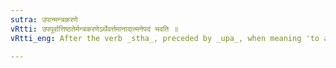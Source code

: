 ```yaml
---
sutra: उपान्मन्त्रकरणे
vRtti: उपपूर्वात्तिष्ठतेर्मन्त्रकरणेऽर्थेवर्त्तमानादात्मनेपदं भवति ॥
vRtti_eng: After the verb _stha_, preceded by _upa_, when meaning 'to adore,' the _Atmanepada_ affix is used.

---
```

